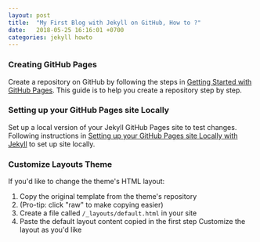 ```yaml
---
layout: post
title:  "My First Blog with Jekyll on GitHub, How to ?"
date:   2018-05-25 16:16:01 +0700
categories: jekyll howto
---
```

### Creating GitHub Pages
Create a repository on GitHub by following the steps in
[Getting Started with GitHub Pages](https://guides.github.com/features/pages/).
This guide is to help you create a repository step by step.

### Setting up your GitHub Pages site Locally
Set up a local version of your Jekyll GitHub Pages site to test changes.
Following instructions in [Setting up your GitHub Pages site Locally with Jekyll](https://help.github.com/articles/setting-up-your-github-pages-site-locally-with-jekyll/)
to set up site locally.

### Customize Layouts Theme
If you'd like to change the theme's HTML layout:

1. Copy the original template from the theme's repository
2. (Pro-tip: click "raw" to make copying easier)
3. Create a file called `/_layouts/default.html` in your site
4. Paste the default layout content copied in the first step
Customize the layout as you'd like
